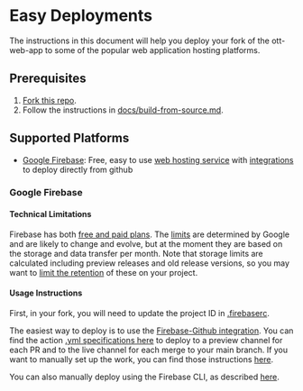 # Easy Deployments

The instructions in this document will help you deploy your fork of the ott-web-app to some of the popular web application hosting platforms.

## Prerequisites

1. [Fork this repo](https://docs.github.com/en/get-started/quickstart/fork-a-repo).
2. Follow the instructions in [docs/build-from-source.md](build-from-source.md).

## Supported Platforms

- [Google Firebase](#google-firebase): Free, easy to use [web hosting service](https://firebase.google.com/) with [integrations](https://firebase.google.com/docs/hosting/github-integration) to deploy directly from github

### Google Firebase

#### Technical Limitations

Firebase has both [free and paid plans](https://firebase.google.com/pricing). The [limits](https://firebase.google.com/docs/hosting/usage-quotas-pricing) are determined by Google and are likely to change and evolve, but at the moment they are based on the storage and data transfer per month. Note that storage limits are calculated including preview releases and old release versions, so you may want to [limit the retention](https://firebase.google.com/docs/hosting/manage-hosting-resources#release-storage-settings) of these on your project.

#### Usage Instructions

First, in your fork, you will need to update the project ID in [.firebaserc](../platforms/web/.firebaserc).

The easiest way to deploy is to use the [Firebase-Github integration](https://firebase.google.com/docs/hosting/github-integration). You can find the action [.yml specifications here](https://github.com/marketplace/actions/deploy-to-firebase-hosting) to deploy to a preview channel for each PR and to the live channel for each merge to your main branch. If you want to manually set up the work, you can find those instructions [here](https://github.com/FirebaseExtended/action-hosting-deploy/blob/main/docs/service-account.md).

You can also manually deploy using the Firebase CLI, as described [here](https://firebase.google.com/docs/hosting/quickstart).
